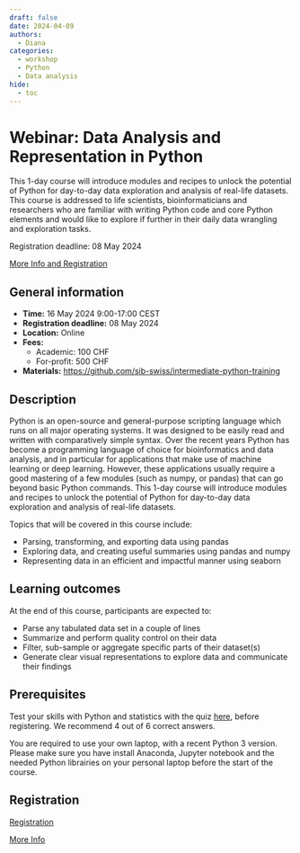 ```yaml
---
draft: false
date: 2024-04-09
authors:
  - Diana
categories:
  - workshop
  - Python
  - Data analysis
hide:
  - toc
---
```


# Webinar: Data Analysis and Representation in Python

This 1-day course will introduce modules and recipes to unlock the potential of Python for day-to-day data exploration and analysis of real-life datasets. This course is addressed to life scientists, bioinformaticians and researchers who are familiar with writing Python code and core Python elements and would like to explore if further in their daily data wrangling and exploration tasks.

Registration deadline: 08 May 2024

[More Info and Registration](https://www.sib.swiss/training/course/20240516_DARPY) 

<!-- more -->

## General information 

* __Time:__ 16 May 2024 9:00-17:00 CEST
* __Registration deadline:__ 08 May 2024
* __Location:__  Online
* __Fees:__ 
    *  Academic: 100 CHF
    *  For-profit: 500 CHF
* __Materials:__ https://github.com/sib-swiss/intermediate-python-training

## Description

Python is an open-source and general-purpose scripting language which runs on all major operating systems. It was designed to be easily read and written with comparatively simple syntax. Over the recent years Python has become a programming language of choice for bioinformatics and data analysis, and in particular for applications that make use of machine learning or deep learning. However, these applications usually require a good mastering of a few modules (such as numpy, or pandas) that can go beyond basic Python commands. This 1-day course will introduce modules and recipes to unlock the potential of Python for day-to-day data exploration and analysis of real-life datasets.

Topics that will be covered in this course include:

* Parsing, transforming, and exporting data using pandas
* Exploring data, and creating useful summaries using pandas and numpy
* Representing data in an efficient and impactful manner using seaborn

## Learning outcomes

At the end of this course, participants are expected to:

* Parse any tabulated data set in a couple of lines
* Summarize and perform quality control on their data
* Filter, sub-sample or aggregate specific parts of their dataset(s)
* Generate clear visual representations to explore data and communicate their findings

## Prerequisites

Test your skills with Python and statistics with the quiz [here](https://docs.google.com/forms/d/e/1FAIpQLSc3vvhtHoY0AeFk1ZJ3CBgQdRtCRf3JNNMfWxMaxYVsfljpcA/viewform), before registering. We recommend 4 out of 6 correct answers.

You are required to use your own laptop, with a recent Python 3 version. Please make sure you have install Anaconda, Jupyter notebook and the needed Python librairies on your personal laptop before the start of the course.

## Registration

[Registration](https://www.sib.swiss/training/course-apply/20240516_DARPY) 

[More Info](https://www.sib.swiss/training/course/20240516_DARPY) 

